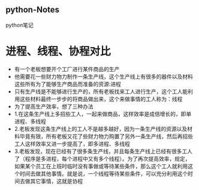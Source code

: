 ## python-Notes
python笔记
# 进程、线程、协程对比
+ 有一个老板想要开个工厂进行某件商品的生产
+ 他需要花一些财力物力制作一条生产线，这个生产线上有很多的器件以及材料这些所有为了能够生产商品而准备的资源:进程
+ 只有生产线是不能够进行生产的，所有老板找来工人进行生产，这个工人能利用这些材料最终一步步的将商品做出来，这个来做事情的工人称为：线程
+ 为了提高生产效率，想了三种办法
+ 1.在这条生产线上多招些工人，一起来做商品，这样效率是成倍增长的，即单进程、多线程
+ 2.老板发现这条生产线上的工人不是越多越好，因为一条生产线的资源以及材料毕竟有限，所有老板又花了些财力物力购置了另外一条生产线，然后再招些工人这样效率又进一步提高了，即多进程、多线程
+ 3.老板发现，现在已经有了很多条生产线，并且每条生产线上已经有很多工人了（程序是多进程，每个进程中又有多个线程）。为了再次提高效率，规定，如果某个员工在上班时临时没有事做或等待某些条件，那么这个工人就利用这个时间去做其他事情。就是说，一个线程等待某些条件，可以充分利用这个时间去做其它事情，这就是协程
